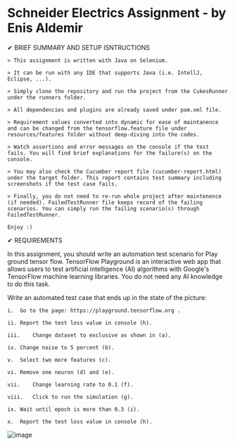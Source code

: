 # Schneider Electrics Assignment - by Enis Aldemir

✔ BRIEF SUMMARY AND SETUP ISNTRUCTIONS 

    > This assignment is written with Java on Selenium. 

    > It can be run with any IDE that supports Java (i.e. IntellJ, Eclipse, ...).

    > Simply clone the repository and run the project from the CukesRunner under the runners folder.

    > All dependencies and plugins are already saved under pom.xml file.

    > Requirement values converted into dynamic for ease of maintanence and can be changed from the tensorflow.feature file under resources/features folder without deep-diving into the codes.

    > Watch assertions and error messages on the console if the test fails. You will find brief explanations for the failure(s) on the console.

    > You may also check the Cucumber report file (cucumber-report.html) under the target folder. This report contains test summary including screenshots if the test case fails.

    > Finally, you do not need to re-run whole project after maintenence (if needed). FailedTestRunner file keeps record of the failing scenarios. You can simply run the failing scenario(s) through FailedTestRunner.

    Enjoy :)

✔ REQUIREMENTS

In this assignment, you should write an automation test scenario for Play ground tensor flow. TensorFlow Playground is an interactive web app that allows users to test artificial intelligence (AI) algorithms with Google's TensorFlow machine learning libraries. You do not need any AI knowledge to do this task. 
  
Write an automated test case that ends up in the state of the picture: 

    i.	Go to the page: https://playground.tensorflow.org .

    ii.	Report the test loss value in console (h).

    iii.	Change dataset to exclusive as shown in (a).

    iv.	Change noise to 5 percent (b).

    v.	Select two more features (c).

    vi.	Remove one neuron (d) and (e).

    vii.	Change learning rate to 0.1 (f).

    viii.	Click to run the simulation (g).

    ix.	Wait until epoch is more than 0.3 (i).

    x.	Report the test loss value in console (h).
 

![image](https://user-images.githubusercontent.com/87227909/200098740-51dc41e8-a909-4ecc-b688-0bf37410aba3.png)
